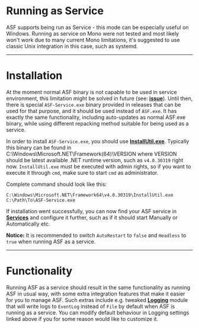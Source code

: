 # Running as Service

ASF supports being run as Service - this mode can be especially useful on Windows. Running as service on Mono were not tested and most likely won't work due to many current Mono limitations, it's suggested to use classic Unix integration in this case, such as systemd.

---

# Installation

At the moment normal ASF binary is not capable to be used in service environment, this limitation might be solved in future (see: **[issue](https://github.com/Fody/Costura/issues/164)**). Until then, there is special ```ASF-Service.exe``` binary provided in releases that can be used for that purpose, and it should be used instead of ```ASF.exe```. It has exactly the same functionality, including auto-updates as normal ASF.exe binary, while using different repacking method suitable for being used as a service.

In order to install ```ASF-Service.exe```, you should use **[InstallUtil.exe](https://msdn.microsoft.com/library/50614e95(v=vs.110).aspx)**. Typically this binary can be found in C:\Windows\Microsoft.NET\Framework(64)\VERSION where VERSION should be latest available .NET runtime version, such as ```v4.0.30319``` right now. ```InstallUtil.exe``` must be executed with admin rights, so if you want to execute it through ```cmd```, make sure to start ```cmd``` as administrator.

Complete command should look like this:

```
C:\Windows\Microsoft.NET\Framework64\v4.0.30319\InstallUtil.exe C:\Path\To\ASF-Service.exe
```

If installation went successfully, you can now find your ASF service in **[Services](https://msdn.microsoft.com/library/d56de412(v=vs.110).aspx)** and configure it further, such as if it should start Manually or Automatically etc.

**Notice:** It is recommended to switch ```AutoRestart``` to ```false``` and ```Headless``` to ```true``` when running ASF as a service.

---

# Functionality

Running ASF as a service should result in the same functionality as running ASF in usual way, with some extra integration features that make it easier for you to manage ASF. Such extras include e.g. tweaked **[Logging](https://github.com/JustArchi/ArchiSteamFarm/wiki/Logging)** module that will write logs to ```EventLog``` instead of ```File``` by default when ASF is running as a service. You can modify default behaviour in Logging settings linked above if you for some reason would like to customize it.